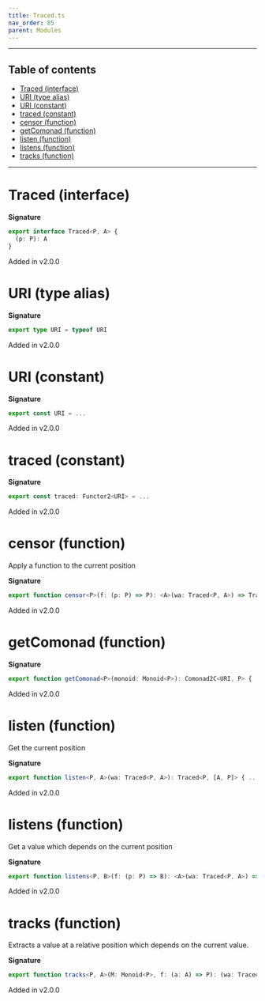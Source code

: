 ```yaml
---
title: Traced.ts
nav_order: 85
parent: Modules
---
```


---

<h2 class="text-delta">Table of contents</h2>

- [Traced (interface)](#traced-interface)
- [URI (type alias)](#uri-type-alias)
- [URI (constant)](#uri-constant)
- [traced (constant)](#traced-constant)
- [censor (function)](#censor-function)
- [getComonad (function)](#getcomonad-function)
- [listen (function)](#listen-function)
- [listens (function)](#listens-function)
- [tracks (function)](#tracks-function)

---

# Traced (interface)

**Signature**

```ts
export interface Traced<P, A> {
  (p: P): A
}
```

Added in v2.0.0

# URI (type alias)

**Signature**

```ts
export type URI = typeof URI
```

Added in v2.0.0

# URI (constant)

**Signature**

```ts
export const URI = ...
```

Added in v2.0.0

# traced (constant)

**Signature**

```ts
export const traced: Functor2<URI> = ...
```

Added in v2.0.0

# censor (function)

Apply a function to the current position

**Signature**

```ts
export function censor<P>(f: (p: P) => P): <A>(wa: Traced<P, A>) => Traced<P, A> { ... }
```

Added in v2.0.0

# getComonad (function)

**Signature**

```ts
export function getComonad<P>(monoid: Monoid<P>): Comonad2C<URI, P> { ... }
```

Added in v2.0.0

# listen (function)

Get the current position

**Signature**

```ts
export function listen<P, A>(wa: Traced<P, A>): Traced<P, [A, P]> { ... }
```

Added in v2.0.0

# listens (function)

Get a value which depends on the current position

**Signature**

```ts
export function listens<P, B>(f: (p: P) => B): <A>(wa: Traced<P, A>) => Traced<P, [A, B]> { ... }
```

Added in v2.0.0

# tracks (function)

Extracts a value at a relative position which depends on the current value.

**Signature**

```ts
export function tracks<P, A>(M: Monoid<P>, f: (a: A) => P): (wa: Traced<P, A>) => A { ... }
```

Added in v2.0.0
